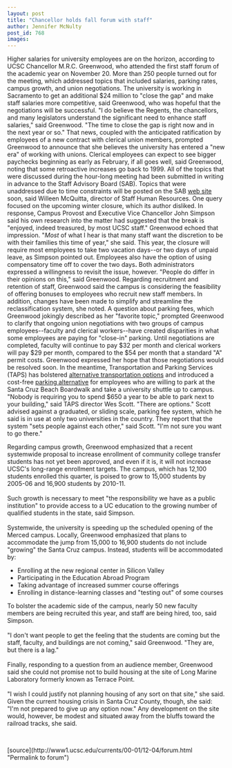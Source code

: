 ```yaml
---
layout: post
title: "Chancellor holds fall forum with staff"
author: Jennifer McNulty
post_id: 768
images:
---
```


<p>
  Higher salaries for university employees are on the horizon, according to UCSC Chancellor M.R.C. Greenwood, who attended the first staff forum of the academic year on November 20. More than 250 people turned out for the meeting, which addressed topics that included salaries, parking rates, campus growth, and union negotiations. The university is working in Sacramento to get an additional $24 million to "close the gap" and make staff salaries more competitive, said Greenwood, who was hopeful that the negotiations will be successful. "I do believe the Regents, the chancellors, and many legislators understand the significant need to enhance staff salaries," said Greenwood. "The time to close the gap is right now and in the next year or so." That news, coupled with the anticipated ratification by employees of a new contract with clerical union members, prompted Greenwood to announce that she believes the university has entered a "new era" of working with unions. Clerical employees can expect to see bigger paychecks beginning as early as February, if all goes well, said Greenwood, noting that some retroactive increases go back to 1999. All of the topics that were discussed during the hour-long meeting had been submitted in writing in advance to the Staff Advisory Board (SAB). Topics that were unaddressed due to time constraints will be posted on the SAB <a href="http://www2.ucsc.edu/sab/tree">web site</a> soon, said Willeen McQuitta, director of Staff Human Resources. One query focused on the upcoming winter closure, which its author disliked. In response, Campus Provost and Executive Vice Chancellor John Simpson said his own research into the matter had suggested that the break is "enjoyed, indeed treasured, by most UCSC staff." Greenwood echoed that impression. "<i>Most</i> of what I hear is that many staff want the discretion to be with their families this time of year," she said. This year, the closure will require most employees to take two vacation days--or two days of unpaid leave, as Simpson pointed out. Employees also have the option of using compensatory time off to cover the two days<b>.</b> Both administrators expressed a willingness to revisit the issue, however. "People do differ in their opinions on this," said Greenwood. Regarding recruitment and retention of staff, Greenwood said the campus is considering the feasibility of offering bonuses to employees who recruit new staff members. In addition, changes have been made to simplify and streamline the reclassification system, she noted. A question about parking fees, which Greenwood jokingly described as her "favorite topic," prompted Greenwood to clarify that ongoing union negotiations with two groups of campus employees--faculty and clerical workers--have created disparities in what some employees are paying for "close-in" parking. Until negotiations are completed, faculty will continue to pay $32 per month and clerical workers will pay $29 per month, compared to the $54 per month that a standard "A" permit costs. Greenwood expressed her hope that those negotiations would be resolved soon. In the meantime, Transportation and Parking Services (TAPS) has bolstered <a href="http://www.ucsc.edu/currents/99-00/03-20/bike.html">alternative transportation options</a> and introduced a cost-free <a href="http://www.ucsc.edu/currents/00-01/09-25/taps.html">parking alternative</a> for employees who are willing to park at the Santa Cruz Beach Boardwalk and take a university shuttle up to campus. "Nobody is requiring you to spend $650 a year to be able to park next to your building," said TAPS director Wes Scott. "There are options." Scott advised against a graduated, or sliding scale, parking fee system, which he said is in use at only two universities in the country. They report that the system "sets people against each other," said Scott. "I'm not sure you want to go there."
</p>
<p>
  Regarding campus growth, Greenwood emphasized that a recent systemwide proposal to increase enrollment of community college transfer students has not yet been approved, and even if it is, it will not increase UCSC's long-range enrollment targets. The campus, which has 12,100 students enrolled this quarter, is poised to grow to 15,000 students by 2005-06 and 16,900 students by 2010-11.<br>
  <br>
  Such growth is necessary to meet "the responsibility we have as a public institution" to provide access to a UC education to the growing number of qualified students in the state, said Simpson.<br>
  <br>
  Systemwide, the university is speeding up the scheduled opening of the Merced campus. Locally, Greenwood emphasized that plans to accommodate the jump from 15,000 to 16,900 students do not include "growing" the Santa Cruz campus. Instead, students will be accommodated by:
</p>
<ul>
  <li>Enrolling at the new regional center in Silicon Valley
  </li>
  <li>Participating in the Education Abroad Program
  </li>
  <li>Taking advantage of increased summer course offerings
  </li>
  <li>Enrolling in distance-learning classes and "testing out" of some courses
  </li>
</ul>
<p>
  To bolster the academic side of the campus, nearly 50 new faculty members are being recruited this year, and staff are being hired, too, said Simpson.<br>
  <br>
  "I don't want people to get the feeling that the students are coming but the staff, faculty, and buildings are not coming," said Greenwood. "They are, but there is a lag."<br>
  <br>
  Finally, responding to a question from an audience member, Greenwood said she could not promise not to build housing at the site of Long Marine Laboratory formerly known as Terrace Point.<br>
  <br>
  "I wish I could justify not planning housing of any sort on that site," she said. Given the current housing crisis in Santa Cruz County, though, she said: "I'm not prepared to give up any option now." Any development on the site would, however, be modest and situated away from the bluffs toward the railroad tracks, she said.
</p>
<p>
  <br>

</p>
[source](http://www1.ucsc.edu/currents/00-01/12-04/forum.html "Permalink to forum")
